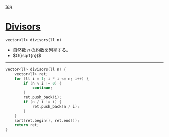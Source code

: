 [top](../README.md)

# [Divisors](./divisors.hpp)

`vector<ll> divisors(ll n)`
- 自然数 $n$ の約数を列挙する。
- $O(\sqrt{n})$

---

```cpp
vector<ll> divisors(ll n) {
    vector<ll> ret;
    for (ll i = 1; i * i <= n; i++) {
        if (n % i != 0) {
            continue;
        }
        ret.push_back(i);
        if (n / i != i) {
            ret.push_back(n / i);
        }
    }
    sort(ret.begin(), ret.end());
    return ret;
}
```